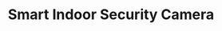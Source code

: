 ---
date_added: 2023-08-20
vendor: Netatmo
title: Smart Indoor Security Camera
category: camera
zigbeemodel: ['NSC01']
compatible: [wifi]
mlink: https://www.netatmo.com/en-gb/smart-indoor-camera
---